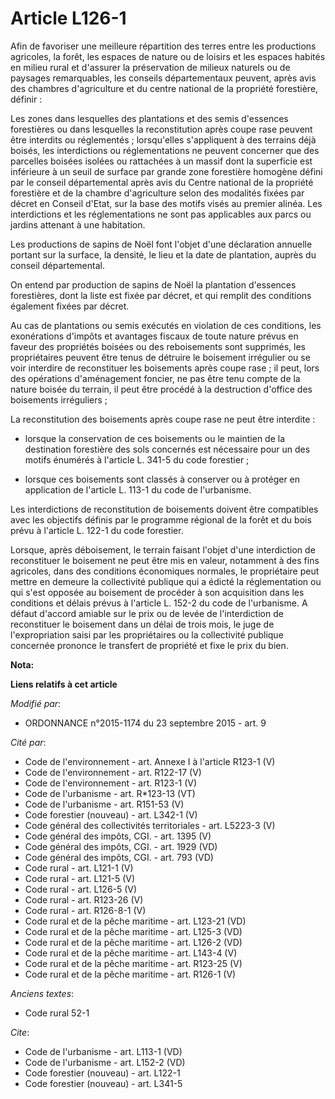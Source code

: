 # Article L126-1

Afin de favoriser une meilleure répartition des terres entre les productions agricoles, la forêt, les espaces de nature ou de
loisirs et les espaces habités en milieu rural et d'assurer la préservation de milieux naturels ou de paysages remarquables,
les conseils départementaux peuvent, après avis des chambres d'agriculture et du centre national de la propriété forestière,
définir : 

Les zones dans lesquelles des plantations et des semis d'essences forestières ou dans lesquelles la reconstitution après
coupe rase peuvent être interdits ou réglementés ; lorsqu'elles s'appliquent à des terrains déjà boisés, les interdictions ou
réglementations ne peuvent concerner que des parcelles boisées isolées ou rattachées à un massif dont la superficie est
inférieure à un seuil de surface par grande zone forestière homogène défini par le conseil départemental après avis du Centre
national de la propriété forestière et de la chambre d'agriculture selon des modalités fixées par décret en Conseil d'Etat,
sur la base des motifs visés au premier alinéa. Les interdictions et les réglementations ne sont pas applicables aux parcs ou
jardins attenant à une habitation. 

Les productions de sapins de Noël font l'objet d'une déclaration annuelle portant sur la surface, la densité, le lieu et la
date de plantation, auprès du conseil départemental. 

On entend par production de sapins de Noël la plantation d'essences forestières, dont la liste est fixée par décret, et qui
remplit des conditions également fixées par décret. 

Au cas de plantations ou semis exécutés en violation de ces conditions, les exonérations d'impôts et avantages fiscaux de
toute nature prévus en faveur des propriétés boisées ou des reboisements sont supprimés, les propriétaires peuvent être tenus
de détruire le boisement irrégulier ou se voir interdire de reconstituer les boisements après coupe rase ; il peut, lors des
opérations d'aménagement foncier, ne pas être tenu compte de la nature boisée du terrain, il peut être procédé à la
destruction d'office des boisements irréguliers ; 

La reconstitution des boisements après coupe rase ne peut être interdite :

- lorsque la conservation de ces boisements ou le maintien de la destination forestière des sols concernés est nécessaire
pour un des motifs énumérés à l'article L. 341-5 du code forestier ;

- lorsque ces boisements sont classés à conserver ou à protéger en application de l'article L. 113-1 du code de l'urbanisme. 

Les interdictions de reconstitution de boisements doivent être compatibles avec les objectifs définis par le programme
régional de la forêt et du bois prévu à l'article L. 122-1 du code forestier. 

Lorsque, après déboisement, le terrain faisant l'objet d'une interdiction de reconstituer le boisement ne peut être mis en
valeur, notamment à des fins agricoles, dans des conditions économiques normales, le propriétaire peut mettre en demeure la
collectivité publique qui a édicté la réglementation ou qui s'est opposée au boisement de procéder à son acquisition dans les
conditions et délais prévus à l'article L. 152-2 du code de l'urbanisme. A défaut d'accord amiable sur le prix ou de levée de
l'interdiction de reconstituer le boisement dans un délai de trois mois, le juge de l'expropriation saisi par les
propriétaires ou la collectivité publique concernée prononce le transfert de propriété et fixe le prix du bien.

**Nota:**



**Liens relatifs à cet article**

_Modifié par_:

  - ORDONNANCE n°2015-1174 du 23 septembre 2015 - art. 9

_Cité par_:

  - Code de l'environnement - art. Annexe I à l'article R123-1 (V)
  - Code de l'environnement - art. R122-17 (V)
  - Code de l'environnement - art. R123-1 (V)
  - Code de l'urbanisme - art. R*123-13 (VT)
  - Code de l'urbanisme - art. R151-53 (V)
  - Code forestier (nouveau) - art. L342-1 (V)
  - Code général des collectivités territoriales - art. L5223-3 (V)
  - Code général des impôts, CGI. - art. 1395 (V)
  - Code général des impôts, CGI. - art. 1929 (VD)
  - Code général des impôts, CGI. - art. 793 (VD)
  - Code rural - art. L121-1 (V)
  - Code rural - art. L121-5 (V)
  - Code rural - art. L126-5 (V)
  - Code rural - art. R123-26 (V)
  - Code rural - art. R126-8-1 (V)
  - Code rural et de la pêche maritime - art. L123-21 (VD)
  - Code rural et de la pêche maritime - art. L125-3 (VD)
  - Code rural et de la pêche maritime - art. L126-2 (VD)
  - Code rural et de la pêche maritime - art. L143-4 (V)
  - Code rural et de la pêche maritime - art. R123-25 (V)
  - Code rural et de la pêche maritime - art. R126-1 (V)

_Anciens textes_:

  - Code rural 52-1

_Cite_:

  - Code de l'urbanisme - art. L113-1 (VD)
  - Code de l'urbanisme - art. L152-2 (VD)
  - Code forestier (nouveau) - art. L122-1
  - Code forestier (nouveau) - art. L341-5
